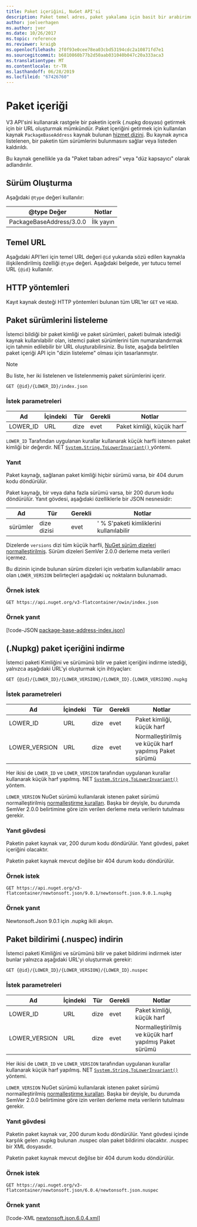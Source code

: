 ```yaml
---
title: Paket içeriğini, NuGet API'si
description: Paket temel adres, paket yakalama için basit bir arabirimdir.
author: joelverhagen
ms.author: jver
ms.date: 10/26/2017
ms.topic: reference
ms.reviewer: kraigb
ms.openlocfilehash: 2f0f93e0cee78ea03cbd53194cdc2a10871fd7e1
ms.sourcegitcommit: b6810860b77b2d50aab031040b047c20a333aca3
ms.translationtype: MT
ms.contentlocale: tr-TR
ms.lasthandoff: 06/28/2019
ms.locfileid: "67426760"
---
```

# <a name="package-content"></a>Paket içeriği

V3 API'sini kullanarak rastgele bir paketin içerik (.nupkg dosyası) getirmek için bir URL oluşturmak mümkündür. Paket içeriğini getirmek için kullanılan kaynak `PackageBaseAddress` kaynak bulunan [hizmet dizini](service-index.md). Bu kaynak ayrıca listelenen, bir paketin tüm sürümlerini bulunmasını sağlar veya listeden kaldırıldı.

Bu kaynak genellikle ya da "Paket taban adresi" veya "düz kapsayıcı" olarak adlandırılır.

## <a name="versioning"></a>Sürüm Oluşturma

Aşağıdaki `@type` değeri kullanılır:

@type Değer              | Notlar
------------------------ | -----
PackageBaseAddress/3.0.0 | İlk yayın

## <a name="base-url"></a>Temel URL

Aşağıdaki API'leri için temel URL değeri `@id` yukarıda sözü edilen kaynakla ilişkilendirilmiş özelliği `@type` değeri. Aşağıdaki belgede, yer tutucu temel URL `{@id}` kullanılır.

## <a name="http-methods"></a>HTTP yöntemleri

Kayıt kaynak desteği HTTP yöntemleri bulunan tüm URL'ler `GET` ve `HEAD`.

## <a name="enumerate-package-versions"></a>Paket sürümlerini listeleme

İstemci bildiği bir paket kimliği ve paket sürümleri, paketi bulmak istediği kaynak kullanılabilir olan, istemci paket sürümlerini tüm numaralandırmak için tahmin edilebilir bir URL oluşturabilirsiniz. Bu liste, aşağıda belirtilen paket içeriği API için "dizin listeleme" olması için tasarlanmıştır.

> [!Note]
> Bu liste, her iki listelenen ve listelenmemiş paket sürümlerini içerir.

    GET {@id}/{LOWER_ID}/index.json

### <a name="request-parameters"></a>İstek parametreleri

Ad     | İçindeki     | Tür    | Gerekli | Notlar
-------- | ------ | ------- | -------- | -----
LOWER_ID | URL    | dize  | evet      | Paket kimliği, küçük harf

`LOWER_ID` Tarafından uygulanan kurallar kullanarak küçük harfli istenen paket kimliği bir değerdir. NET [ `System.String.ToLowerInvariant()` ](/dotnet/api/system.string.tolowerinvariant?view=netstandard-2.0#System_String_ToLowerInvariant) yöntemi.

### <a name="response"></a>Yanıt

Paket kaynağı, sağlanan paket kimliği hiçbir sürümü varsa, bir 404 durum kodu döndürülür.

Paket kaynağı, bir veya daha fazla sürümü varsa, bir 200 durum kodu döndürülür. Yanıt gövdesi, aşağıdaki özelliklerle bir JSON nesnesidir:

Ad     | Tür             | Gerekli | Notlar
-------- | ---------------- | -------- | -----
sürümler | dize dizisi | evet      | ' % S'paketi kimliklerini kullanılabilir

Dizelerde `versions` dizi tüm küçük harfli, [NuGet sürüm dizeleri normalleştirilmiş](../reference/package-versioning.md#normalized-version-numbers). Sürüm dizeleri SemVer 2.0.0 derleme meta verileri içermez.

Bu dizinin içinde bulunan sürüm dizeleri için verbatim kullanılabilir amacı olan `LOWER_VERSION` belirteçleri aşağıdaki uç noktaların bulunamadı.

### <a name="sample-request"></a>Örnek istek

    GET https://api.nuget.org/v3-flatcontainer/owin/index.json

### <a name="sample-response"></a>Örnek yanıt

[!code-JSON [package-base-address-index.json](./_data/package-base-address-index.json)]

## <a name="download-package-content-nupkg"></a>(.Nupkg) paket içeriğini indirme

İstemci paketi Kimliğini ve sürümünü bilir ve paket içeriğini indirme istediği, yalnızca aşağıdaki URL'yi oluşturmak için ihtiyaçları:

    GET {@id}/{LOWER_ID}/{LOWER_VERSION}/{LOWER_ID}.{LOWER_VERSION}.nupkg

### <a name="request-parameters"></a>İstek parametreleri

Ad          | İçindeki     | Tür   | Gerekli | Notlar
------------- | ------ | ------ | -------- | -----
LOWER_ID      | URL    | dize | evet      | Paket kimliği, küçük harf
LOWER_VERSION | URL    | dize | evet      | Normalleştirilmiş ve küçük harf yapılmış Paket sürümü

Her ikisi de `LOWER_ID` ve `LOWER_VERSION` tarafından uygulanan kurallar kullanarak küçük harf yapılmış. NET [`System.String.ToLowerInvariant()`](/dotnet/api/system.string.tolowerinvariant?view=netstandard-2.0#System_String_ToLowerInvariant)
yöntem.

`LOWER_VERSION` NuGet sürümü kullanılarak istenen paket sürümü normalleştirilmiş [normalleştirme kuralları](../reference/package-versioning.md#normalized-version-numbers). Başka bir deyişle, bu durumda SemVer 2.0.0 belirtimine göre izin verilen derleme meta verilerin tutulması gerekir.

### <a name="response-body"></a>Yanıt gövdesi

Paketin paket kaynak var, 200 durum kodu döndürülür. Yanıt gövdesi, paket içeriğini olacaktır.

Paketin paket kaynak mevcut değilse bir 404 durum kodu döndürülür.

### <a name="sample-request"></a>Örnek istek

    GET https://api.nuget.org/v3-flatcontainer/newtonsoft.json/9.0.1/newtonsoft.json.9.0.1.nupkg

### <a name="sample-response"></a>Örnek yanıt

Newtonsoft.Json 9.0.1 için .nupkg ikili akışın.

## <a name="download-package-manifest-nuspec"></a>Paket bildirimi (.nuspec) indirin

İstemci paketi Kimliğini ve sürümünü bilir ve paket bildirimi indirmek ister bunlar yalnızca aşağıdaki URL'yi oluşturmak gerekir:

    GET {@id}/{LOWER_ID}/{LOWER_VERSION}/{LOWER_ID}.nuspec

### <a name="request-parameters"></a>İstek parametreleri

Ad          | İçindeki     | Tür   | Gerekli | Notlar
------------- | ------ | ------ | -------- | -----
LOWER_ID      | URL    | dize | evet      | Paket kimliği, küçük harf
LOWER_VERSION | URL    | dize | evet      | Normalleştirilmiş ve küçük harf yapılmış Paket sürümü

Her ikisi de `LOWER_ID` ve `LOWER_VERSION` tarafından uygulanan kurallar kullanarak küçük harf yapılmış. NET [ `System.String.ToLowerInvariant()` ](/dotnet/api/system.string.tolowerinvariant?view=netstandard-2.0#System_String_ToLowerInvariant) yöntemi.

`LOWER_VERSION` NuGet sürümü kullanılarak istenen paket sürümü normalleştirilmiş [normalleştirme kuralları](../reference/package-versioning.md#normalized-version-numbers). Başka bir deyişle, bu durumda SemVer 2.0.0 belirtimine göre izin verilen derleme meta verilerin tutulması gerekir.

### <a name="response-body"></a>Yanıt gövdesi

Paketin paket kaynak var, 200 durum kodu döndürülür. Yanıt gövdesi içinde karşılık gelen .nupkg bulunan .nuspec olan paket bildirimi olacaktır. .nuspec bir XML dosyasıdır.

Paketin paket kaynak mevcut değilse bir 404 durum kodu döndürülür.

### <a name="sample-request"></a>Örnek istek

    GET https://api.nuget.org/v3-flatcontainer/newtonsoft.json/6.0.4/newtonsoft.json.nuspec

### <a name="sample-response"></a>Örnek yanıt

[!code-XML [newtonsoft.json.6.0.4.xml](./_data/newtonsoft.json.6.0.4.xml)]
